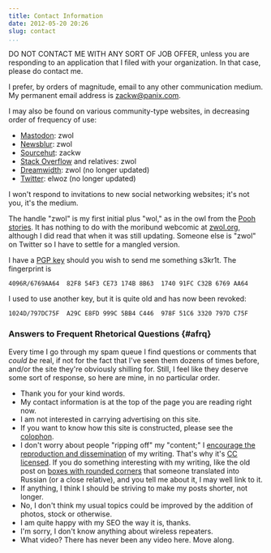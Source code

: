 ```yaml
---
title: Contact Information
date: 2012-05-20 20:26
slug: contact
...
```


DO NOT CONTACT ME WITH ANY SORT OF JOB OFFER,
unless you are responding to an application that I filed
with your organization.  In that case, please do contact me.

I prefer, by orders of magnitude, email to any other communication
medium.  My permanent email address is
[zackw@panix.com](mailto:zackw@panix.com).

I may also be found on various community-type websites, in decreasing
order of frequency of use:

* [Mastodon](https://mastodon.social/@zwol): zwol
* [Newsblur](https://zwol.newsblur.com/): zwol
* [Sourcehut](https://sr.ht/~zackw): zackw
* [Stack Overflow](https://stackoverflow.com/users/388520) and relatives: zwol
* [Dreamwidth](https://zwol.dreamwidth.org/): zwol (no longer updated)
* [Twitter](https://twitter.com/elwoz): elwoz (no longer updated)

I won't respond to invitations to new social networking websites;
it's not you, it's the medium.

The handle "zwol" is my first initial plus "wol," as in the owl from
the [Pooh stories](https://en.wikipedia.org/wiki/Winnie-the-Pooh).
It has nothing to do with the moribund webcomic at
[zwol.org](https://www.zwol.org/), although I did read that when it was
still updating.  Someone else is "zwol" on Twitter so I have to settle
for a mangled version.

I have a
[PGP key](https://keys.openpgp.org/vks/v1/by-fingerprint/82F854F3CE73174B8B63174091FCC32B6769AA64)
should you wish to send me something s3kr1t.  The fingerprint is

    4096R/6769AA64  82F8 54F3 CE73 174B 8B63  1740 91FC C32B 6769 AA64

I used to use another key, but it is quite old and has now been revoked:

    1024D/797DC75F  A29C E8FD 999C 5BB4 C446  978F 51C6 3320 797D C75F


### Answers to Frequent Rhetorical Questions {#afrq}

Every time I go through my spam queue I find questions or comments
that *could be* real, if not for the fact that I've seen them dozens
of times before, and/or the site they're obviously shilling for.
Still, I feel like they deserve some sort of response, so here are
mine, in no particular order.

* Thank you for your kind words.
* My contact information is at the top of the page you are reading right now.
* I am not interested in carrying advertising on this site.
* If you want to know how this site is constructed, please see the
  [colophon](/about/#colophon).
* I don't worry about people "ripping off" my "content;" I
  [encourage the reproduction and dissemination](https://www.popmartian.com/mcelwaine/)
  of my writing.  That's why it's
  [CC licensed](https://creativecommons.org/licenses/by-nc/4.0/).  If
  you do something interesting with my writing, like the old post on
  [boxes with rounded corners](/htmletc/border-radius/) that someone
  translated into Russian (or a close relative), and you tell me about
  it, I may well link to it.
* If anything, I think I should be striving to make my posts shorter,
  not longer.
* No, I don't think my usual topics could be improved by the addition
  of photos, stock or otherwise.
* I am quite happy with my SEO the way it is, thanks.
* I'm sorry, I don't know anything about wireless repeaters.
* What video? There has never been any video here.  Move along.
